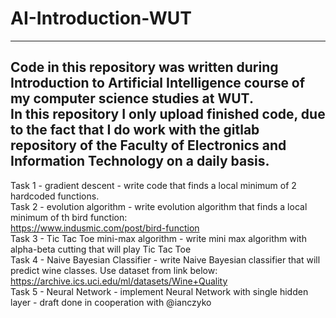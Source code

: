 # AI-Introduction-WUT  
-----------------------------------------------------------------------------------------------------------------------------------------------------------------------------------
Code in this repository was written during Introduction to Artificial Intelligence course of my computer science studies at WUT.  
In this repository I only upload finished code, due to the fact that I do work with the gitlab repository of the Faculty of Electronics and Information Technology on a daily   basis.  
-----------------------------------------------------------------------------------------------------------------------------------------------------------------------------------
Task 1 - gradient descent - write code that finds a local minimum of 2 hardcoded functions.  
Task 2 - evolution algorithm - write evolution algorithm that finds a local minimum of th bird function:  
https://www.indusmic.com/post/bird-function  
Task 3 - Tic Tac Toe mini-max algorithm - write mini max algorithm with alpha-beta cutting that will play Tic Tac Toe  
Task 4 - Naive Bayesian Classifier - write Naive Bayesian classifier that will predict wine  classes. Use dataset from link below:  
https://archive.ics.uci.edu/ml/datasets/Wine+Quality  
Task 5 - Neural Network - implement Neural Network with single hidden layer - draft done in cooperation with @ianczyko  
